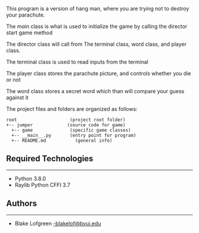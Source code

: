 This program is a version of hang man, where you are trying not to destroy your parachute.

The _main_ class is what is used to initialize the game by calling the director start game method

The director class will call from The terminal class, word class, and player class.

The terminal class is used to read inputs from the terminal

The player class stores the parachute picture, and controls whether you die or not

The word class stores a secret word which than will compare your guess against it


The project files and folders are organized as follows:
```
root                    (project root folder)
+-- jumper             (source code for game)
  +-- game              (specific game classes)
  +-- __main__.py       (entry point for program)
  +-- README.md           (general info)
```


## Required Technologies
---
* Python 3.8.0
* Raylib Python CFFI 3.7

## Authors
---
* Blake Lofgreen -blakelof@byui.edu
